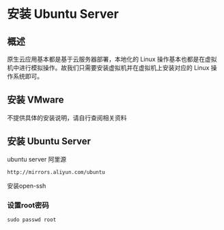 # 安装 Ubuntu Server
## 概述
原生云应用基本都是基于云服务器部署，本地化的 Linux 操作基本也都是在虚拟机中进行模拟操作。故我们只需要安装虚拟机并在虚拟机上安装对应的 Linux 操作系统即可。

## 安装 VMware
不提供具体的安装说明，请自行查阅相关资料

## 安装 Ubuntu Server

ubuntu server 阿里源
```
http://mirrors.aliyun.com/ubuntu
```
安装open-ssh

### 设置root密码

```
sudo passwd root
```

